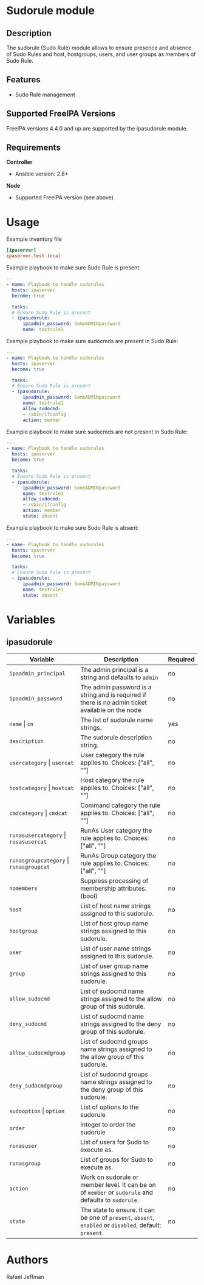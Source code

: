 Sudorule module
===============

Description
-----------

The sudorule (Sudo Rule) module allows to ensure presence and absence of Sudo Rules and host, hostgroups, users, and user groups as members of Sudo Rule.


Features
--------
* Sudo Rule management


Supported FreeIPA Versions
--------------------------

FreeIPA versions 4.4.0 and up are supported by the ipasudorule module.


Requirements
------------

**Controller**
* Ansible version: 2.8+

**Node**
* Supported FreeIPA version (see above)


Usage
=====

Example inventory file

```ini
[ipaserver]
ipaserver.test.local
```


Example playbook to make sure Sudo Rule is present:

```yaml
---
- name: Playbook to handle sudorules
  hosts: ipaserver
  become: true

  tasks:
  # Ensure Sudo Rule is present
  - ipasudorule:
      ipaadmin_password: SomeADMINpassword
      name: testrule1
```


Example playbook to make sure sudocmds are present in Sudo Rule:

```yaml
---
- name: Playbook to handle sudorules
  hosts: ipaserver
  become: true

  tasks:
  # Ensure Sudo Rule is present
  - ipasudorule:
      ipaadmin_password: SomeADMINpassword
      name: testrule1
      allow_sudocmd:
      - /sbin/ifconfig
      action: member
```


Example playbook to make sure sudocmds are not present in Sudo Rule:

```yaml
---
- name: Playbook to handle sudorules
  hosts: ipaserver
  become: true

  tasks:
  # Ensure Sudo Rule is present
  - ipasudorule:
      ipaadmin_password: SomeADMINpassword
      name: testrule1
      allow_sudocmd:
      - /sbin/ifconfig
      action: member
      state: absent
```

Example playbook to make sure Sudo Rule is absent:

```yaml
---
- name: Playbook to handle sudorules
  hosts: ipaserver
  become: true

  tasks:
  # Ensure Sudo Rule is present
  - ipasudorule:
      ipaadmin_password: SomeADMINpassword
      name: testrule1
      state: absent
```


Variables
=========

ipasudorule
---------------

Variable | Description | Required
-------- | ----------- | --------
`ipaadmin_principal` | The admin principal is a string and defaults to `admin` | no
`ipaadmin_password` | The admin password is a string and is required if there is no admin ticket available on the node | no
`name` \| `cn` | The list of sudorule name strings. | yes
`description` | The sudorule description string. | no
`usercategory` \| `usercat` | User category the rule applies to. Choices: ["all", ""] | no
`hostcategory` \| `hostcat` | Host category the rule applies to. Choices: ["all", ""] | no
`cmdcategory` \| `cmdcat` | Command category the rule applies to. Choices: ["all", ""] | no
`runasusercategory` \| `rusasusercat` | RunAs User category the rule applies to. Choices: ["all", ""] | no
`runasgroupcategory` \| `runasgroupcat` | RunAs Group category the rule applies to. Choices: ["all", ""] | no
`nomembers` | Suppress processing of membership attributes. (bool) | no
`host` | List of host name strings assigned to this sudorule. | no
`hostgroup` | List of host group name strings assigned to this sudorule. | no
`user` | List of user name strings assigned to this sudorule. | no
`group` | List of user group name strings assigned to this sudorule. | no
`allow_sudocmd` | List of sudocmd name strings assigned to the allow group of this sudorule. | no
`deny_sudocmd` | List of sudocmd name strings assigned to the deny group of this sudorule. | no
`allow_sudocmdgroup` | List of sudocmd groups name strings assigned to the allow group of this sudorule. | no
`deny_sudocmdgroup` | List of sudocmd groups name strings assigned to the deny group of this sudorule. | no
`sudooption` \| `option` | List of options to the sudorule | no
`order` | Integer to order the sudorule | no
`runasuser` | List of users for Sudo to execute as. | no
`runasgroup` | List of groups for Sudo to execute as. | no
`action` | Work on sudorule or member level. It can be on of `member` or `sudorule` and defaults to `sudorule`. | no
`state` | The state to ensure. It can be one of `present`, `absent`, `enabled` or `disabled`, default: `present`. | no


Authors
=======

Rafael Jeffman
